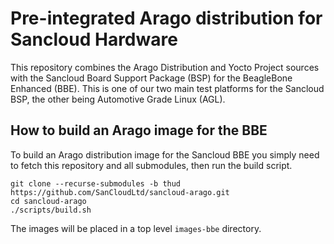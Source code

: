 Pre-integrated Arago distribution for Sancloud Hardware
=======================================================

This repository combines the Arago Distribution and Yocto Project sources
with the Sancloud Board Support Package (BSP) for the BeagleBone Enhanced
(BBE). This is one of our two main test platforms for the Sancloud BSP, the
other being Automotive Grade Linux (AGL).

How to build an Arago image for the BBE
---------------------------------------

To build an Arago distribution image for the Sancloud BBE you simply need to
fetch this repository and all submodules, then run the build script.

    git clone --recurse-submodules -b thud https://github.com/SanCloudLtd/sancloud-arago.git
    cd sancloud-arago
    ./scripts/build.sh

The images will be placed in a top level `images-bbe` directory.

